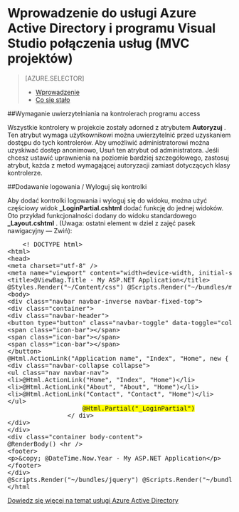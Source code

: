 <properties 
    pageTitle="Uzyskaj wprowadzenie z usługi Azure Active Directory i usługami programu Visual Studio połączenia (w przypadku projektów MVC) | Microsoft Azure" 
    description="Jak rozpocząć pracę przy użyciu usługi Azure Active Directory w projektach MVC po łączenia się lub tworzenie Azure AD przy użyciu programu Visual Studio połączenia usług" 
    services="active-directory" 
    documentationCenter="" 
    authors="TomArcher" 
    manager="douge" 
    editor=""/>
  
<tags 
    ms.service="active-directory" 
    ms.workload="web" 
    ms.tgt_pltfrm="vs-getting-started" 
    ms.devlang="na" 
    ms.topic="article" 
    ms.date="08/15/2016" 
    ms.author="tarcher"/>

# <a name="getting-started-with-azure-active-directory-and-visual-studio-connected-services-mvc-projects"></a>Wprowadzenie do usługi Azure Active Directory i programu Visual Studio połączenia usług (MVC projektów)

> [AZURE.SELECTOR]
> - [Wprowadzenie](vs-active-directory-dotnet-getting-started.md)
> - [Co się stało](vs-active-directory-dotnet-what-happened.md)
 
##<a name="requiring-authentication-to-access-controllers"></a>Wymaganie uwierzytelniania na kontrolerach programu access 

Wszystkie kontrolery w projekcie zostały adorned z atrybutem **Autoryzuj** . Ten atrybut wymaga użytkownikowi można uwierzytelnić przed uzyskaniem dostępu do tych kontrolerów. Aby umożliwić administratorowi można uzyskiwać dostęp anonimowo, Usuń ten atrybut od administratora. Jeśli chcesz ustawić uprawnienia na poziomie bardziej szczegółowego, zastosuj atrybut, każda z metod wymagającej autoryzacji zamiast dotyczących klasy kontrolerze.
 
##<a name="adding-signin--signout-controls"></a>Dodawanie logowania / Wyloguj się kontrolki 

Aby dodać kontrolki logowania i wyloguj się do widoku, można użyć częściowy widok **_LoginPartial.cshtml** dodać funkcję do jednej widoków. Oto przykład funkcjonalności dodany do widoku standardowego **_Layout.cshtml** . (Uwaga: ostatni element w dziel z zajęć pasek nawigacyjny — Zwiń):

<pre>
    &lt;! DOCTYPE html&gt; 
&lt;html&gt; 
&lt;head&gt; 
&lt;meta charset="utf-8" /&gt; 
&lt;meta name="viewport" content="width=device-width, initial-scale=1.0"&gt; 
&lt;title&gt;@ViewBag.Title - My ASP.NET Application&lt;/title&gt; 
@Styles.Render("~/Content/css") @Scripts.Render("~/bundles/modernizr") &lt;/head&gt; 
&lt;body&gt; 
&lt;div class="navbar navbar-inverse navbar-fixed-top"&gt; 
&lt;div class="container"&gt; 
&lt;div class="navbar-header"&gt; 
&lt;button type="button" class="navbar-toggle" data-toggle="collapse" data-target=".navbar-collapse"&gt; 
&lt;span class="icon-bar"&gt;&lt;/span&gt; 
&lt;span class="icon-bar"&gt;&lt;/span&gt; 
&lt;span class="icon-bar"&gt;&lt;/span&gt; 
&lt;/button&gt; 
@Html.ActionLink("Application name", "Index", "Home", new { area = "" }, new { @class = "navbar-brand" }) &lt;/div&gt; 
&lt;div class="navbar-collapse collapse"&gt; 
&lt;ul class="nav navbar-nav"&gt; 
&lt;li&gt;@Html.ActionLink("Home", "Index", "Home")&lt;/li&gt; 
&lt;li&gt;@Html.ActionLink("About", "About", "Home")&lt;/li&gt; 
&lt;li&gt;@Html.ActionLink("Contact", "Contact", "Home")&lt;/li&gt; 
&lt;/ul&gt; 
                    <span style="background-color:yellow">@Html.Partial("_LoginPartial")</span> 
                &lt;/ div&gt; 
&lt;/div&gt; 
&lt;/div&gt; 
&lt;div class="container body-content"&gt; 
@RenderBody() &lt;hr /&gt; 
&lt;footer&gt; 
&lt;p&gt;&amp;copy; @DateTime.Now.Year - My ASP.NET Application&lt;/p&gt; 
&lt;/footer&gt; 
&lt;/div&gt; 
@Scripts.Render("~/bundles/jquery") @Scripts.Render("~/bundles/bootstrap") @RenderSection("scripts", required: false) &lt;/body&gt; 
&lt;/html                                                                                                                                                                                                                                                                                                                                                                                                                                                           &gt;
</pre>

[Dowiedz się więcej na temat usługi Azure Active Directory](https://azure.microsoft.com/services/active-directory/) 
